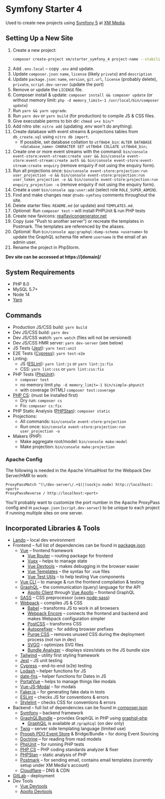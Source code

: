 # Symfony Starter 4

Used to create new projects using [Symfony 5](https://symfony.com/) at [XM Media](https://www.xmmedia.com/).

## Setting Up a New Site

1. Create a new project:
    ```sh
    composer create-project xm/starter_symfony_4 project-name --stability=dev --no-install --remove-vcs
    ```
2. Add `.env.local` – copy `.env` and update.
3. Update `composer.json`: `name`, `license` (likely `private`) and `description`
4. Update `package.json`: `name`, `version`, `git.url`, `license` (probably delete), `private`, `script.dev-server` (update the port)
5. Remove or update the `LICENSE` file.
6. Composer install & update: `composer install && composer update` (or without memory limit: `php -d memory_limit=-1 /usr/local/bin/composer update`)
7. Run `yarn && yarn upgrade`.
8. Run `yarn dev` or `yarn build` (for production) to compile JS & CSS files.
9. Give executable perms to bin dir: `chmod u+x bin/*`
10. Add nitro site: `nitro add` (updating .env won't do anything).
11. Create database with event streams & projections tables from `db_create.sql` using `nitro db import`. 
    - If possible, set database collation to `utf8mb4_bin`: `ALTER DATABASE <database_name> CHARACTER SET utf8mb4 COLLATE utf8mb4_bin;`
12. Create one or more event streams with the command: `bin/console event-store:event-stream:create user && bin/console event-store:event-stream:create auth && bin/console event-store:event-stream:create enquiry` (remove enquiry if not using the enquiry form).
13. Run all projections once: `bin/console event-store:projection:run user_projection -o && bin/console event-store:projection:run user_token_projection -o && bin/console event-store:projection:run enquiry_projection -o` (remove enquiry if not using the enquiry form).
14. Create a user `bin/console app:user:add` (select role `ROLE_SUPER_ADMIN`).
15. Find and make changes near `@todo-symfony` comments throughout the site.
16. Delete starter files: `README.md` (or update) and `TEMPLATES.md`.
17. *Optional:* Run `composer test` – will install PHPUnit & run PHP tests
18. Create new favicons: [realfavicongenerator.net](https://realfavicongenerator.net)
19. Copy (use "Push to another server") or recreate the templates in Postmark. The templates are referenced by the aliases.
20. *Optional:* Run `bin/console app:graphql:dump-schema <username>` to update the GraphQL schema file where `username` is the email of an admin user.
21. Rename the project in PhpStorm.

**Dev site can be accessed at https://[domain]/**

## System Requirements

  - PHP 8.0
  - MySQL 5.7+
  - Node 14
  - [Yarn](https://yarnpkg.com/en/docs/install)

## Commands

  - Production JS/CSS build: `yarn build`
  - Dev JS/CSS build: `yarn dev`
  - Dev JS/CSS watch: `yarn watch` (files will not be versioned)
  - Dev JS/CSS HMR server: `yarn dev-server` (see below)
  - JS Tests ([Jest](https://jestjs.io/)): `yarn test:unit`
  - E2E Tests ([Cypress](https://www.cypress.io/)): `yarn test:e2e`
  - Linting:
    - JS ([ESLint](https://eslint.org/)): `yarn lint:js` or `yarn lint:js:fix`
    - CSS: `yarn lint:css` or `yarn lint:css:fix`
  - PHP Tests ([PhpUnit](https://phpunit.de/)): 
    - `composer test`
    - no memory limit `php -d memory_limit=-1 bin/simple-phpunit`
    - with coverage (HTML) `composer test:coverage`
  - [PHP CS](https://cs.sensiolabs.org/): (must be installed first)
    - Dry run: `composer cs`
    - Fix: `composer cs:fix`
  - PHP Static Analysis ([PHPStan](https://github.com/phpstan/phpstan)): `composer static`
  - Projections:
    - All commands: `bin/console event-store:projection`
    - Run once: `bin/console event-store:projection:run user_projection -o`
  - Makers (PHP):
    - Make aggregate root/model: `bin/console make:model`
    - Make projection: `bin/console make:projection`

### Apache Config

The following is needed in the Apache VirtualHost for the Webpack Dev Server/HMR to work:

```
ProxyPassMatch ^(\/dev-server\/.+$)|(sockjs-node) http://localhost:<port>
ProxyPassReverse / http://localhost:<port>
```

You'll probably want to customize the port number in the Apache ProxyPass config
and in `package.json` (`script.dev-server`) to be unique to each project if
running multiple sites on one server.

## Incorporated Libraries & Tools

  - [Lando](https://lando.dev/) – local dev environment
  - Frontend – full list of dependencies can be found in [package.json](https://github.com/xmmedia/starter_symfony_4/blob/master/package.json)
    - [Vue](https://vuejs.org/) – frontend framework
      - [Vue Router](https://router.vuejs.org/) – routing package for frontend
      - [Vuex](https://vuex.vuejs.org/) – helps to manage state
      - [Vue Devtools](https://github.com/vuejs/vue-devtools) – makes debugging in the browser easier
      - [Vue Templates](https://vuejs.org/v2/guide/syntax.html) – the syntax for .vue files
      - [Vue Test Utils](https://vue-test-utils.vuejs.org/) – to help testing Vue components
    - [Vue CLI](https://cli.vuejs.org/) – to manage & run the frontend compilation & testing
    - [GraphQL](https://graphql.org/) – the communication (query) language for the API
      - [Apollo Client](https://www.apollographql.com/docs/react/) through [Vue Apollo](https://vue-apollo.netlify.com) – frontend GraphQL 
    - [SASS](https://sass-lang.com/) – CSS preprocessor (uses [node-sass](https://www.npmjs.com/package/node-sass))
    - [Webpack](https://webpack.js.org/) – compiles JS & CSS
      - [Babel](https://babeljs.io/) – transforms JS to work in all browsers
      - [Webpack Encore](https://symfony.com/doc/current/frontend.html) – connects the frontend and backend and makes Webpack configuration simpler
      - [PostCSS](https://github.com/postcss/postcss) – transforms CSS
      - [Autoprefixer](ub.com/postcss/autoprefixer) – for adding browser prefixes
      - [Purge CSS](https://github.com/FullHuman/purgecss) – removes unused CSS during the deployment process (not run in dev)
      - [SVGO](https://github.com/svg/svgo) – optimizes SVG files
      - [Bundle Analyzer](https://github.com/webpack-contrib/webpack-bundle-analyzer) – displays sizes/stats on the JS bundle size
    - [Tailwind](https://tailwindcss.com/docs/what-is-tailwind/) – utility first styling framework
    - [Jest](https://jestjs.io/) – JS unit testing
    - [Cypress](https://www.cypress.io/) – end-to-end (e2e) testing
    - [Lodash](https://lodash.com/) – helper functions for JS
    - [date-fns](https://date-fns.org/) – helper functions for Dates in JS
    - [PortalVue](https://github.com/LinusBorg/portal-vue) – helps to manage things like modals
    - [Vue-JS-Modal](http://vue-js-modal.yev.io/) – for modals 
    - [Faker.js](https://github.com/marak/Faker.js/) – for generating fake data in tests
    - [ESLint](https://eslint.org/) – checks JS for conventions & errors
    - [Stylelint](https://stylelint.io/) – checks CSS for conventions & errors
  - Backend – full list of dependencies can be found in [composer.json](https://github.com/xmmedia/starter_symfony_4/blob/master/composer.json)
    - [Symfony](https://symfony.com/doc/current/index.html#gsc.tab=0) – backend framework
    - [GraphQLBundle](https://github.com/overblog/GraphQLBundle) – provides GraphQL in PHP using [graphql-php](https://github.com/webonyx/graphql-php)
      - [GraphQiL](https://github.com/graphql/graphiql) is available at `/graphiql` (on dev only)
    - [Twig](https://twig.symfony.com/) – server side templating language (limited use)
    - [Prooph PDO Event Store](https://github.com/prooph/pdo-event-store) & Bridge/Bundle – for doing Event Sourcing
    - [Doctrine](https://www.doctrine-project.org/) – for reading from read models
    - [PhpUnit](https://phpunit.de/) – for running PHP tests
    - [PHP CS](https://cs.sensiolabs.org/) – PHP coding standards analyzer & fixer
    - [PHPStan](https://github.com/phpstan/phpstan) – static analysis of PHP
    - [Postmark](https://postmarkapp.com/) – for sending email, contains email templates (currently setup under XM Media's account)
    - [Cloudflare](https://www.cloudflare.com/) – DNS & CDN
  - [GitLab](https://gitlab.com/) – deployment
  - Dev Tools
    - [Vue Devtools](https://github.com/vuejs/vue-devtools)
    - [Apollo Devtools](https://github.com/apollographql/apollo-client-devtools)
